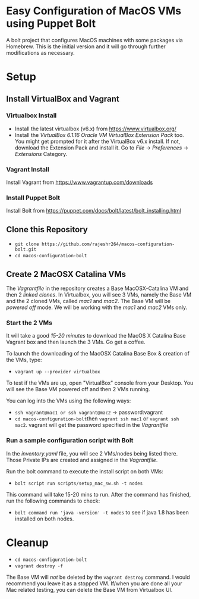 # Easy Configuration of MacOS VMs using Puppet Bolt
A bolt project that configures MacOS machines with some packages via Homebrew. This is the initial version and it will go through further modifications as necessary.

# Setup
## Install VirtualBox and Vagrant
### Virtualbox Install
* Install the latest virtualbox (v6.x) from https://www.virtualbox.org/
* Install the _VirtualBox 6.1.16 Oracle VM VirtualBox Extension Pack_ too. You might get prompted for it after the VirtualBox v6.x install. If not, download the Extension Pack and install it. Go to *File* -> *Preferences* -> *Extensions* Category.

### Vagrant Install 
Install Vagrant from https://www.vagrantup.com/downloads

### Install Puppet Bolt
Install Bolt from https://puppet.com/docs/bolt/latest/bolt_installing.html 

## Clone this Repository
* `git clone https://github.com/rajeshr264/macos-configuration-bolt.git` 
* `cd macos-configuration-bolt`

## Create 2 MacOSX Catalina VMs
The _Vagrantfile_ in the repository creates a Base MacOSX-Catalina VM and then 2 _linked clones_. In Virtualbox, you will see 3 VMs, namely the Base VM and the 2 cloned VMs, called _mac1_ and _mac2_. The Base VM will be _powered off_ mode. We will be working with the _mac1_ and _mac2_ VMs only.

### Start the 2 VMs

It will take a good *15-20 minutes* to download the MacOS X Catalina Base Vagrant box and then launch the 3 VMs. Go get a coffee. 

To launch the downloading of the MacOSX Catalina Base Box & creation of the VMs, type:
* `vagrant up --provider virtualbox`

To test if the VMs are up, open "VirtualBox" console from your Desktop. You will see the Base VM powered off and then 2 VMs running.

You can log into the VMs using the following ways:
* `ssh vagrant@mac1 or ssh vagrant@mac2` -> password:vagrant
* `cd macos-configuration-bolt`then `vagrant ssh mac1` or `vagrant ssh mac2`. vagrant will get the password specified in the _Vagrantfile_  

### Run a sample configuration script with Bolt
In the _inventory.yaml_ file, you will see 2 VMs/nodes being listed there. Those Private IPs are created and assigned in the _Vagrantfile_. 

Run the bolt command to execute the install script on both VMs:
* `bolt script run scripts/setup_mac_sw.sh -t nodes`

This command will take 15-20 mins to run. After the command has finished, run the following commands to check:

* `bolt command run 'java -version' -t nodes` to see if java 1.8 has been installed on both nodes.

# Cleanup
* `cd macos-configuration-bolt`
* `vagrant destroy -f`

The Base VM will _not_ be deleted by the `vagrant destroy` command. I would recommend you leave it as a stopped VM. If/when you are done all your Mac related testing, you can delete the Base VM from Virtualbox UI.








